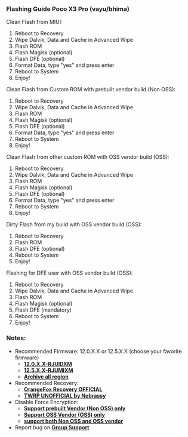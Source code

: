 ### Flashing Guide Poco X3 Pro (vayu/bhima)

Clean Flash from MIUI:
1. Reboot to Recovery
2. Wipe Dalvik, Data and Cache in Advanced Wipe
3. Flash ROM
4. Flash Magisk (optional)
5. Flash DFE (optional)
6. Format Data, type "yes" and press enter
7. Reboot to System
8. Enjoy!

Clean Flash from Custom ROM with prebuilt vendor build (Non OSS):
1. Reboot to Recovery
2. Wipe Dalvik, Data and Cache in Advanced Wipe
3. Flash ROM
4. Flash Magisk (optional)
5. Flash DFE (optional)
6. Format Data, type "yes" and press enter
7. Reboot to System
8. Enjoy!

Clean Flash from other custom ROM with OSS vendor build (OSS):
1. Reboot to Recovery
2. Wipe Dalvik, Data and Cache in Advanced Wipe
3. Flash ROM
4. Flash Magisk (optional)
5. Flash DFE (optional)
6. Format Data, type "yes" and press enter
7. Reboot to System
8. Enjoy!

Dirty Flash from my build with OSS vendor build (OSS):
1. Reboot to Recovery
2. Flash ROM
3. Flash DFE (optional)
4. Reboot to System
5. Enjoy!

Flashing for DFE user with OSS vendor build (OSS):
1. Reboot to Recovery
2. Wipe Dalvik, Data and Cache in Advanced Wipe
3. Flash ROM
4. Flash Magisk (optional)
5. Flash DFE (mandatory)
7. Reboot to System
8. Enjoy!

### Notes: 
* Recommended Firmware: 12.0.X.X or 12.5.X.X (choose your favorite firmware)
  - [**12.0.X.X-RJUIDXM**](https://sourceforge.net/projects/vayu-repository/files/Firmware/ID/)
  - [**12.5.X.X-RJUMIXM**](https://xiaomifirmwareupdater.com/firmware/vayu/)
  - [**Archive all region**](https://xiaomifirmwareupdater.com/archive/firmware/vayu/)
* Recommended Recovery:
  - [**OrangeFox Recovery OFFICIAL**](https://orangefox.download/device/vayu)
  - [**TWRP UNOFFICIAL by Nebrassy**](https://forum.xda-developers.com/t/recovery-unofficial-teamwin-recovery-project.4269551/)
* Disable Force Encryption:
  - [**Support prebuilt Vendor (Non OSS) only**](https://sourceforge.net/projects/vayu-repository/files/Additional/DisableForceEncryption/DisableForceEncryption_PocoX3Pro_MIUI_Vendor.zip/download)
  - [**Support OSS Vendor (OSS) only**](https://sourceforge.net/projects/vayu-repository/files/Additional/DisableForceEncryption/DisableForceEncryption_PocoX3Pro_OSS_Vendor.zip/download)
  - [**support both Non OSS and OSS vendor**](https://orangefox.download/device/vayu)
* Report bug on [**Group Support**](https://t.me/GengKapakVayu)
